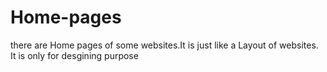 # Home-pages
there are  Home pages of some websites.It is  just like a Layout of websites. It is only for desgining purpose
